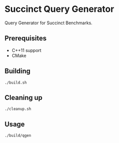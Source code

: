 # Succinct Query Generator

Query Generator for Succinct Benchmarks. 

## Prerequisites

* C++11 support
* CMake

## Building

```
./build.sh
```

## Cleaning up

```
./cleanup.sh
```

## Usage

```
./build/qgen
```
